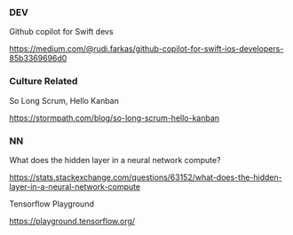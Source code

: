 ### DEV 

Github copilot for Swift devs

https://medium.com/@rudi.farkas/github-copilot-for-swift-ios-developers-85b3369696d0

### Culture Related

So Long Scrum, Hello Kanban

https://stormpath.com/blog/so-long-scrum-hello-kanban


### NN

What does the hidden layer in a neural network compute?

https://stats.stackexchange.com/questions/63152/what-does-the-hidden-layer-in-a-neural-network-compute

Tensorflow Playground

https://playground.tensorflow.org/

